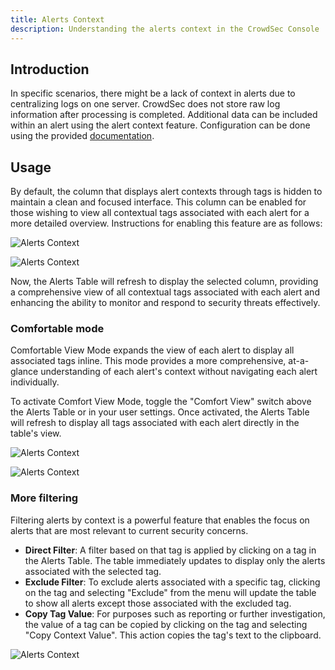 ```yaml
---
title: Alerts Context
description: Understanding the alerts context in the CrowdSec Console
---
```


## Introduction

In specific scenarios, there might be a lack of context in alerts due to centralizing logs on one server. CrowdSec does not store raw log information after processing is completed. Additional data can be included within an alert using the alert context feature. Configuration can be done using the provided [documentation](/user_guides/alert_context.md).

## Usage

By default, the column that displays alert contexts through tags is hidden to maintain a clean and focused interface. This column can be enabled for those wishing to view all contextual tags associated with each alert for a more detailed overview. Instructions for enabling this feature are as follows:

![Alerts Context](/img/console/alerts/alerts-context.png)

![Alerts Context](/img/console/alerts/alerts-context-2.png)

Now, the Alerts Table will refresh to display the selected column, providing a comprehensive view of all contextual tags associated with each alert and enhancing the ability to monitor and respond to security threats effectively.

### Comfortable mode

Comfortable View Mode expands the view of each alert to display all associated tags inline. This mode provides a more comprehensive, at-a-glance understanding of each alert's context without navigating each alert individually.

To activate Comfort View Mode, toggle the "Comfort View" switch above the Alerts Table or in your user settings. Once activated, the Alerts Table will refresh to display all tags associated with each alert directly in the table's view.

![Alerts Context](/img/console/alerts/alerts-context-comfort.png)

![Alerts Context](/img/console/alerts/alerts-context-comfort-2.png)

### More filtering

Filtering alerts by context is a powerful feature that enables the focus on alerts that are most relevant to current security concerns.

- **Direct Filter**: A filter based on that tag is applied by clicking on a tag in the Alerts Table. The table immediately updates to display only the alerts associated with the selected tag.
- **Exclude Filter**: To exclude alerts associated with a specific tag, clicking on the tag and selecting "Exclude" from the menu will update the table to show all alerts except those associated with the excluded tag.
- **Copy Tag Value**: For purposes such as reporting or further investigation, the value of a tag can be copied by clicking on the tag and selecting "Copy Context Value". This action copies the tag's text to the clipboard.

![Alerts Context](/img/console/alerts/alerts-context-filter.png)
